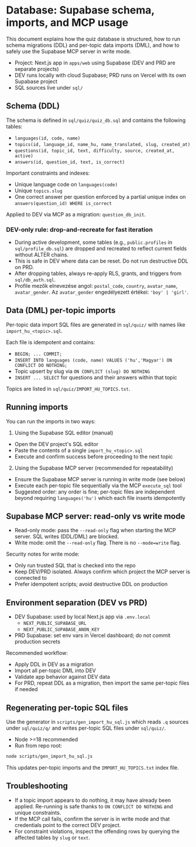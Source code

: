 # Database: Supabase schema, imports, and MCP usage

This document explains how the quiz database is structured, how to run schema migrations (DDL) and per-topic data imports (DML), and how to safely use the Supabase MCP server in write mode.

- Project: Next.js app in `apps/web` using Supabase (DEV and PRD are separate projects)
- DEV runs locally with cloud Supabase; PRD runs on Vercel with its own Supabase project
- SQL sources live under `sql/`

## Schema (DDL)

The schema is defined in `sql/quiz/quiz_db.sql` and contains the following tables:

- `languages(id, code, name)`
- `topics(id, language_id, name_hu, name_translated, slug, created_at)`
- `questions(id, topic_id, text, difficulty, source, created_at, active)`
- `answers(id, question_id, text, is_correct)`

Important constraints and indexes:
- Unique language code on `languages(code)`
- Unique `topics.slug`
- One correct answer per question enforced by a partial unique index on `answers(question_id) WHERE is_correct`

Applied to DEV via MCP as a migration: `question_db_init`.

### DEV-only rule: drop-and-recreate for fast iteration

- During active development, some tables (e.g., `public.profiles` in `sql/profile_db.sql`) are dropped and recreated to reflect current fields without ALTER chains.
- This is safe in DEV where data can be reset. Do not run destructive DDL on PRD.
- After dropping tables, always re-apply RLS, grants, and triggers from `sql/db_auth.sql`.
 - Profile mezők elnevezése angol: `postal_code`, `country`, `avatar_name`, `avatar_gender`. Az `avatar_gender` engedélyezett értékei: `'boy' | 'girl'`.

## Data (DML) per-topic imports

Per-topic data import SQL files are generated in `sql/quiz/` with names like `import_hu_<topic>.sql`.

Each file is idempotent and contains:
- `BEGIN; ... COMMIT;`
- `INSERT INTO languages (code, name) VALUES ('hu','Magyar') ON CONFLICT DO NOTHING;`
- Topic upsert by slug via `ON CONFLICT (slug) DO NOTHING`
- `INSERT ... SELECT` for questions and their answers within that topic

Topics are listed in `sql/quiz/IMPORT_HU_TOPICS.txt`.

## Running imports

You can run the imports in two ways:

1) Using the Supabase SQL editor (manual)
- Open the DEV project's SQL editor
- Paste the contents of a single `import_hu_<topic>.sql`
- Execute and confirm success before proceeding to the next topic

2) Using the Supabase MCP server (recommended for repeatability)
- Ensure the Supabase MCP server is running in write mode (see below)
- Execute each per-topic file sequentially via the MCP `execute_sql` tool
- Suggested order: any order is fine; per-topic files are independent beyond requiring `languages('hu')` which each file inserts idempotently

## Supabase MCP server: read-only vs write mode

- Read-only mode: pass the `--read-only` flag when starting the MCP server. SQL writes (DDL/DML) are blocked.
- Write mode: omit the `--read-only` flag. There is no `--mode=write` flag.

Security notes for write mode:
- Only run trusted SQL that is checked into the repo
- Keep DEV/PRD isolated. Always confirm which project the MCP server is connected to
- Prefer idempotent scripts; avoid destructive DDL on production

## Environment separation (DEV vs PRD)

- DEV Supabase: used by local Next.js app via `.env.local`
  - `NEXT_PUBLIC_SUPABASE_URL`
  - `NEXT_PUBLIC_SUPABASE_ANON_KEY`
- PRD Supabase: set env vars in Vercel dashboard; do not commit production secrets

Recommended workflow:
- Apply DDL in DEV as a migration
- Import all per-topic DML into DEV
- Validate app behavior against DEV data
- For PRD, repeat DDL as a migration, then import the same per-topic files if needed

## Regenerating per-topic SQL files

Use the generator in `scripts/gen_import_hu_sql.js` which reads `.q` sources under `sql/quiz/q/` and writes per-topic SQL files under `sql/quiz/`.

- Node >=18 recommended
- Run from repo root:

```bash
node scripts/gen_import_hu_sql.js
```

This updates per-topic imports and the `IMPORT_HU_TOPICS.txt` index file.

## Troubleshooting

- If a topic import appears to do nothing, it may have already been applied. Re-running is safe thanks to `ON CONFLICT DO NOTHING` and unique constraints.
- If the MCP call fails, confirm the server is in write mode and that credentials point to the correct DEV project.
- For constraint violations, inspect the offending rows by querying the affected tables by `slug` or `text`.
